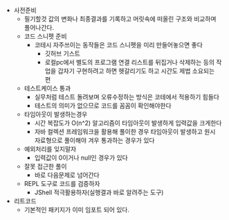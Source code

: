 - 사전준비
	- 필기할것
		값의 변화나 최종결과를 기록하고 머릿속에 떠올린 구조와 비교하며 풀어나간다.
	- 코드 스니펫 준비
		- 코테시 자주쓰이는 동작들은 코드 스니펫을 미리 만들어놓으면 좋다
			- 깃허브 기스트
			- 로컬pc에서 별도의 프로그램
			연결 리스트를 뒤집거나 삭제하는 등의 작업을 갑자기 구현하려고 하면 헷갈리기도 하고 시간도 제법 소요되는 편
	- 테스트케이스 통과
		- 실무처럼 테스트 돌려보며 오류수정하는 방식은 코테에서 적용하기 힘들다
		- 테스트의 의미가 없으므로 코드를 꼼꼼이 확인해야한다
	- 타임아웃이 발생하는경우
		- 시간 복잡도가 O(n^2) 알고리즘이 타임아웃이 발생하게 입력값을 크게한다
		- 자바 컬렉션 프레임워크을 활용해 풀이한 경우 타임아웃이 발생하고 원시 자료형으로 풀이해야 겨우 통과하는 경우가 있다
	- 예외처리를 잊지말자 
		- 입력값이 0이거나 null인 경우가 있다
	- 잘못 접근한 풀이
		- 바로 다음문제로 넘어간다
	- REPL 도구로 코드를 검증하자
		- JShell 적극활용하자(실행결과 바로 알려주는 도구)
- 리트코드
	- 기본적인 패키지가 이미 임포트 되어 있다.